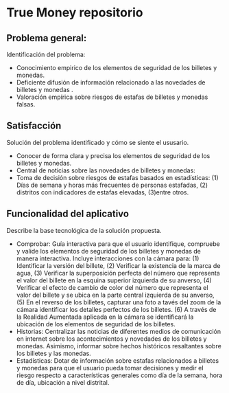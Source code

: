 # True Money repositorio

## Problema general:
Identificación del problema:
- Conocimiento empirico de los elementos de seguridad de los billetes y monedas.
- Deficiente difusión de información relacionado a las novedades de billetes y monedas .
- Valoración empírica sobre riesgos de estafas de billetes y monedas falsas. 

## Satisfacción

Solución del problema identificado y cómo se siente el ususario. 

- Conocer de forma clara y precisa los elementos de seguridad de los billetes y monedas. 
- Central de noticias sobre las novedades de billetes y monedas:
- Toma de decisión sobre riesgos de estafas basados en estadísticas: (1) Días de semana y horas más frecuentes de personas estafadas, (2) distritos con indicadores de estafas elevadas, (3)entre otros.

## Funcionalidad del aplicativo

Describe la base tecnológica de la solución propuesta.

- Comprobar: Guía interactiva para que el usuario identifique, compruebe y valide los elementos de seguridad de los billetes y monedas de manera interactiva. Incluye interacciones con la cámara para: (1) Identificar la versión del billete, (2) Verificar la existencia de la marca de agua, (3) Verificar la superposición perfecta del número que representa el valor del billete en la esquina superior izquierda de su anverso, (4) Verificar el efecto de cambio de color del número que representa el valor del billete y se ubica en la parte central izquierda de su anverso, (5) En el reverso de los billetes, capturar una foto  a tavés del zoom de la cámara identificar los detalles perfectos de los billetes. (6) A través de la Realidad Aumentada aplicada en la cámara se identificará la ubicación de los elementos de seguridad de los billetes.
- Historias: Centralizar las noticias de diferentes medios de comunicación en internet sobre los acontecimientos y novedades de los billetes y monedas. Asimismo, informar sobre hechos históricos resaltantes sobre los billetes y las monedas.
- Estadísticas: Dotar de información sobre estafas relacionados a billetes y monedas para que el usuario pueda tomar decisiones y medir el riesgo respecto a características generales como día de la semana, hora de día, ubicación a nivel distrital.
